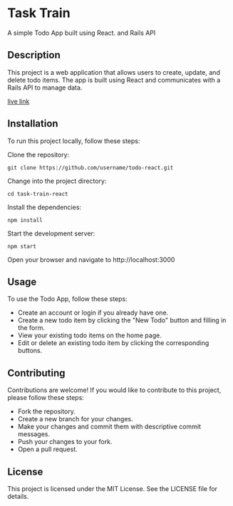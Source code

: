 # Task Train
A simple Todo App built using React. and Rails API

## Description
This project is a web application that allows users to create, update, and delete todo items. The app is built using React and communicates with a Rails API to manage data.

[live link](https://task-train-client.vercel.app/)

## Installation
To run this project locally, follow these steps:

Clone the repository:


    git clone https://github.com/username/todo-react.git

Change into the project directory:


    cd task-train-react

Install the dependencies:


    npm install

Start the development server:


    npm start

Open your browser and navigate to http://localhost:3000

## Usage
To use the Todo App, follow these steps:

- Create an account or login if you already have one.
- Create a new todo item by clicking the "New Todo" button and filling in the form.
- View your existing todo items on the home page.
- Edit or delete an existing todo item by clicking the corresponding buttons.

## Contributing
Contributions are welcome! If you would like to contribute to this project, please follow these steps:

- Fork the repository.
- Create a new branch for your changes.
- Make your changes and commit them with descriptive commit messages.
- Push your changes to your fork.
- Open a pull request.

## License
This project is licensed under the MIT License. See the LICENSE file for details.